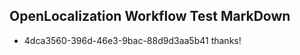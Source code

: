 ## OpenLocalization Workflow Test MarkDown
* 4dca3560-396d-46e3-9bac-88d9d3aa5b41 thanks!

<!--HONumber=Jul16_HO4-->



